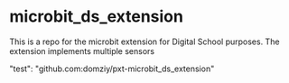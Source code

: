 # microbit_ds_extension
This is a repo for the microbit extension for Digital School purposes. The extension implements multiple sensors

"test": "github.com:domziy/pxt-microbit_ds_extension"
